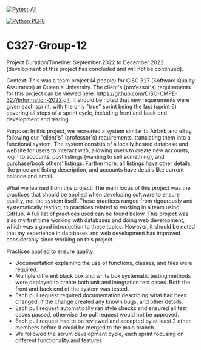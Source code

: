 [![Pytest-All](https://github.com/kanchshres/C327-Group-12/actions/workflows/pytest-all.yml/badge.svg?branch=main)](https://github.com/kanchshres/C327-Group-12/actions/workflows/pytest-all.yml)

[![Python PEP8](https://github.com/kanchshres/C327-Group-12/actions/workflows/style_checker.yml/badge.svg?branch=main)](https://github.com/kanchshres/C327-Group-12/actions/workflows/style_checker.yml)

# C327-Group-12

Project Duration/Timeline: September 2022 to December 2022 (development of this project has concluded and will not be continued).

Context: This was a team project (4 people) for CISC 327 (Software Quality Assurance) at Queen's University. The client's (professor's) requirements for this project can be viewed here: https://github.com/CISC-CMPE-327/Information-2022.git. It should be noted that new requirements were given each sprint, with the only "true" sprint being the last (sprint 6) covering all steps of a sprint cycle, including front and back end development and testing.

Purpose: 
In this project, we recreated a system similar to Airbnb and eBay, following our "client's" (professor's) requirements, translating them into a functional system. The system consists of a locally hosted database and website for users to interact with, allowing users to create new accounts, login to accounts, post listings (wanting to sell something), and purchase/book others' listings. Furthermore, all listings have other details, like price and listing description, and accounts have details like current balance and email. 

What we learned from this project: 
The main focus of this project was the practices that should be applied when developing software to ensure quality, not the system itself. These practices ranged from rigourously and systematically testing, to practices related to working in a team using GitHub. A full list of practices used can be found below. This project was also my first time working with databases and doing web development, which was a good introduction to these topics. However, it should be noted that my experience in databases and web development has improved considerably since working on this project.

Practices applied to ensure quality:
- Documentation explaining the use of functions, classes, and files were required.
- Multiple different black box and white box systematic testing methods were deployed to create both unit and integration test cases. Both the front and back end of the system was tested.
- Each pull request required documentation describing what had been changed, if the change created any known bugs, and other details.
- Each pull request automatically ran style checks and ensured all test cases passed, otherwise the pull request would not be approved.
- Each pull request had to be reviewed and accepted by at least 2 other members before it could be merged to the main branch.
- We followed the scrum development cycle, each sprint focusing on different functionality and features.
